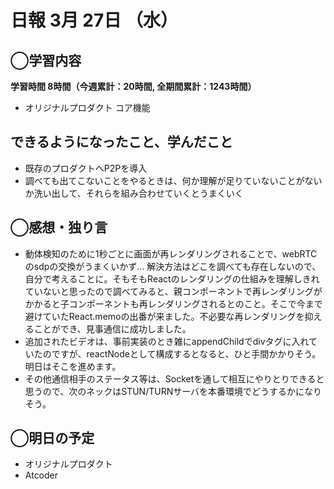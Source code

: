 # 日報  3月 27日 （水）

## ◯学習内容

**学習時間  8時間（今週累計：20時間, 全期間累計：1243時間）**

- オリジナルプロダクト コア機能

## できるようになったこと、学んだこと

- 既存のプロダクトへP2Pを導入
- 調べても出てこないことをやるときは、何か理解が足りていないことがないか洗い出して、それらを組み合わせていくとうまくいく

## ◯感想・独り言

- 動体検知のために1秒ごとに画面が再レンダリングされることで、webRTCのsdpの交換がうまくいかず... 解決方法はどこを調べても存在しないので、自分で考えることに。そもそもReactのレンダリングの仕組みを理解しきれていないと思ったので調べてみると、親コンポーネントで再レンダリングがかかると子コンポーネントも再レンダリングされるとのこと。そこで今まで避けていたReact.memoの出番が来ました。不必要な再レンダリングを抑えることができ、見事通信に成功しました。
- 追加されたビデオは、事前実装のとき雑にappendChildでdivタグに入れていたのですが、reactNodeとして構成するとなると、ひと手間かかりそう。明日はそこを進めます。
- その他通信相手のステータス等は、Socketを通して相互にやりとりできると思うので、次のネックはSTUN/TURNサーバを本番環境でどうするかになりそう。

## ◯明日の予定

- オリジナルプロダクト
- Atcoder
